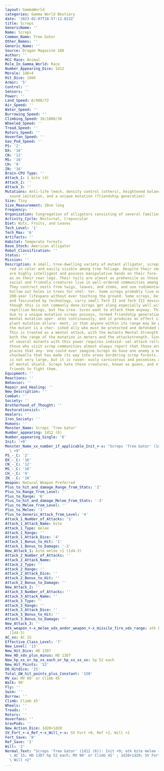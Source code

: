 ```yaml
---
layout: GammaWorld
categories: Gamma World Bestiary
date: '2023-02-07T18:57:12.022Z'
title: Screps
GenericName: ''
Name: Screps
Common_Name: Tree Gator
Other_Names: ''
Generic_Name: ''
Source: Dragon Magazine 108
Author: ''
MCC Race: Animal
Role_In_Gamma_World: Race
Number_Appearing_Dice: 1d12
Morale: 1d6+4
Hit_Dice: 10d4
Armor: '5'
Control: ''
Sensors: ''
Power: ''
Land_Speed: 6/900/72
Air_Speed: ''
Water_Speed: ''
Burrowing_Speed: ''
Climbing_Speed: 36/1800/36
Wheeled_Speed: ''
Tread_Speed: ''
Rotors_Speed: ''
Hoverfan_Speed: ''
Gav_Pod_Speed: ''
PS: '2'
DX: '16'
CN: '12'
MS: '16'
CH: '9'
IN: '16'
Brain-CPU Type: ''
Attack_1: 1 bite (4)
Attack_2: ''
Attack_3: ''
Mutations: Anti-life leech, density control (others), heightened balance, shorter,
  sound imitation, and a unique mutation (friendship generation)
Size: Tiny
Size_Measurement: 20cm long
Frequency: ''
Organization: Congregation of alligators consisting of several families
Activity_Cycle: Nocturnal, Crepuscular
Diet: Nuts, Fruits, and Leaves
Tech_Level: '1'
Tech_Max: '6'
Artifacts: ''
Habitat: Temperate forests
Base_Stock: American alligator
Robot_Classification: ''
Status: ''
Mission: ''
Description: A small, tree-dwelling variety of mutant alligator, screps are bright
  red in color and easily visible among tree foliage. Despite their small size, screps
  are highly intelligent and possess manipulative hands on their fore- limbs as well
  as on their rear legs. Their tails are almost as prehensile as those of spider monkeys.These
  social and friendly creatures live in well-ordered communities among high treetops.
  They contruct nests from twigs, leaves, and stems, and use rudimentary tools to
  hollow out holes in trees for shel- ter. Some screps probably live out their entire
  200-year lifespans without ever touching the ground. Some screps, being curious
  and fascinated by technology, carry small Tech II and Tech III devices and weapons,
  though this is not commonly done.Screps get along especially well with intelligent
  reptilian beings, but few crea- tures want to attack them anyway. This is probably
  due to a unique mutation screps possess, termed friendship generation. This unconscious
  mental mutation oper- ates continuously, and it produces an effect similar to the
  plant mutation allure- ment, in that anyone within its range may be persuaded that
  the mutant is a cher- ished ally who must be protected and defended at all costs.
  This is treated as a mental attack, with the mutants Mental Strength serving as
  both the range of the mutation in meters and the attackstrength. Since the presence
  of several mutants with this power requires individ- ual attack rolls for each,
  those who visit screp communities almost always report that those are the nicest
  places that any- one could ever imagine.Screps do have one enemy a mutant form of
  chuckwalla that has made its way into areas bordering screp forests. This creature
  is not very large, but it is raven- ously carnivorous and possesses a strong form
  of mental shield. Screps hate these creatures, known as guans, and often recruit
  friends to fight them.
Equipment: ''
Reactions: ''
Behavior: ''
Repair_and_Healing: ''
New_Description: ''
Combat: ''
Society: ''
Brotherhood_of_Thought: ''
Restorationsist: ''
Healers: ''
Iron_Society: ''
Humans: ''
Monster_Name: Screps 'Tree Gator'
Number_appearing: 1d12 (6)
Number_appearing_Single: '6'
Init: '+9'
Monster_Name_xx_number_if_applicable_Init_+-x: "Screps 'Tree Gator' (1d12 (6)): Init\
  \ +9"
PS_-_C: '2'
DX_-_C: '16'
CN_-_C: '12'
MS_-_C: '16'
CH_-_C: '9'
IN_-_C: '16'
Weapon: Natural Weapon Preferred
Plus_to_hit_and_damage_Range_from_Stats: '2'
Plus_to_Range_from_Level: ''
Plus_to_Range: '6'
Plus_to_hit_and_damage_Melee_From_Stats: '-3'
Plus_to_Melee_from_Level: ''
Plus_to_Melee: '1'
Plus_to_Generic_Attack_from_Level: '4'
Attack_1_Number_of_Attacks: '1'
Attack_1_Attack_Name: bite
Attack_1_Type: melee
Attack_1_Range: ''
Attack_1_Attack_Dice: '4'
Attack_1_Bonus_to_Hit: '1'
Attack_1_Bonus_to_Damage: '-3'
New_Attack_1: bite melee +1 (1d4-3)
Attack_2_Number_of_Attacks: ''
Attack_2_Attack_Name: ''
Attack_2_Type: ''
Attack_2_Range: ''
Attack_2_Attack_Dice: ''
Attack_2_Bonus_to_Hit: ''
Attack_2_Bonus_to_Damage: ''
New_Attack_2: ''
Attack_3_Number_of_Attacks: ''
Attack_3_Attack_Name: ''
Attack_3_Type: ''
Attack_3_Range: ''
Attack_3_Attack_Dice: ''
Attack_3_Bonus_to_Hit: ''
Attack_3_Bonus_to_Damage: ''
New_Attack_3: ''
Atk_weapon_+-x_melee_xdx_andor_weapon_+-x_missile_fire_xdx_range: atk bite melee +1
  (1d4-3)
AC_xx: AC 15
Effective_Class_Level: '7'
New_Level: '13'
New_Hit_Dice: HD 13D7
New_HD_xdx_plus_minus: HD 13D7
New_hp_xx_or_hp_xx_each_or_hp_xx_xx_xx: hp 52 each
New_Hit_Points: '52'
D6_Hitdice: '25'
Total_GW_hit_points_plus_Constant: '150'
MV_xx: MV 90' or Climb 45'
Walk: 90'
Fly: ''
Swim: ''
Burrow: ''
Climb: Climb 45'
Wheels: ''
Treads: ''
Rotors: ''
Hoverfans: ''
GravPods: ''
New_Action_Dice: 1d20+1d20
SV_Fort_+-x_Ref_+-x_Will_+-x: SV Fort +0, Ref +2, Will +2
Fort_Save: '0'
Ref_Save: '2'
Will: '2'
Normal_Text: "Screps 'Tree Gator' (1d12 (6)): Init +9; atk bite melee +1 (1d4-3);\
  \ AC 15; HD 13D7 hp 52 each; MV 90' or Climb 45' ; 1d20+1d20; SV Fort +0, Ref +2,\
  \ Will +2"
...
```


